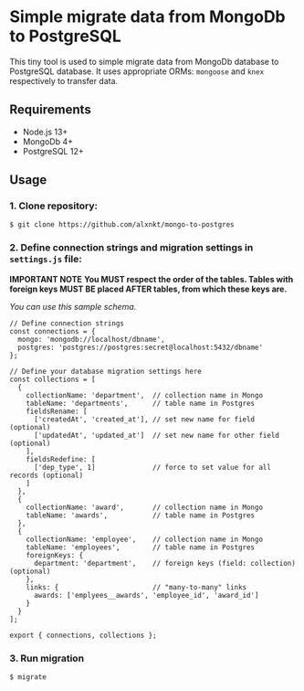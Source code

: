 # Simple migrate data from MongoDb to PostgreSQL

This tiny tool is used to simple migrate data from MongoDb database
to PostgreSQL database. It uses appropriate ORMs: `mongoose` and 
`knex` respectively to transfer data.

## Requirements
* Node.js 13+
* MongoDb 4+
* PostgreSQL 12+

## Usage

### 1. Clone repository:

`$ git clone https://github.com/alxnkt/mongo-to-postgres`

### 2. Define connection strings and migration settings in `settings.js` file:

**IMPORTANT NOTE**
**You MUST respect the order of the tables. Tables with foreign keys MUST BE placed AFTER tables, from which these keys are.**

*You can use this sample schema.*

```
// Define connection strings
const connections = {
  mongo: 'mongodb://localhost/dbname',
  postgres: 'postgres://postgres:secret@localhost:5432/dbname'
};

// Define your database migration settings here
const collections = [
  {
    collectionName: 'department',  // collection name in Mongo
    tableName: 'departments',      // table name in Postgres
    fieldsRename: [
      ['createdAt', 'created_at'], // set new name for field (optional)
      ['updatedAt', 'updated_at']  // set new name for other field (optional)
    ],
    fieldsRedefine: [
      ['dep_type', 1]              // force to set value for all records (optional)
    ]
  },
  {
    collectionName: 'award',       // collection name in Mongo
    tableName: 'awards',           // table name in Postgres
  },
  {
    collectionName: 'employee',    // collection name in Mongo
    tableName: 'employees',        // table name in Postgres
    foreignKeys: {
      department: 'department',    // foreign keys (field: collection) (optional)
    },
    links: {                       // "many-to-many" links
      awards: ['emplyees__awards', 'employee_id', 'award_id']
    }
  }
];

export { connections, collections };
```

### 3. Run migration

`$ migrate`